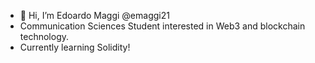 - 👋 Hi, I’m Edoardo Maggi @emaggi21
-  Communication Sciences Student interested in Web3 and blockchain technology.
-  Currently learning Solidity!
